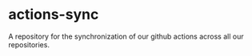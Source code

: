 # actions-sync

A repository for the synchronization of our github actions across all our repositories.
